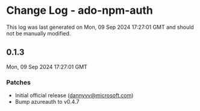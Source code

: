 # Change Log - ado-npm-auth

This log was last generated on Mon, 09 Sep 2024 17:27:01 GMT and should not be manually modified.

<!-- Start content -->

## 0.1.3

Mon, 09 Sep 2024 17:27:01 GMT

### Patches

- Initial official release (dannyvv@microsoft.com)
- Bump azureauth to v0.4.7
